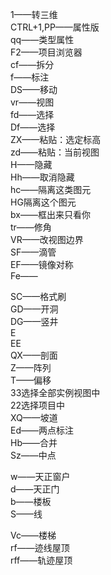 1——转三维  
CTRL+1,PP——属性版  
qq——类型属性  
F2——项目浏览器  
cf——拆分  
f——标注  
DS——移动  
vr——视图  
fd——选择  
Df——选择  
ZX——粘贴：选定标高  
zd——粘贴：当前视图  
H——隐藏  
Hh——取消隐藏  
hc——隔离这类图元  
HG隔离这个图元  
bx——框出来只看你  
tr——修角  
VR——改视图边界  
SF——滴管  
EF——镜像对称  
Fe——
 
SC——格式刷  
GD——开洞  
DG——竖井  
E  
EE  
QX——剖面  
Z——阵列  
T——偏移  
33选择全部实例视图中  
22选择项目中  
XQ——坡道  
Ed——两点标注  
Hb——合并  
Sz——中点
    
w——天正窗户  
d——天正门  
b——楼板  
S——线
 
Vc——楼梯  
rf——迹线屋顶  
rff——轨迹屋顶